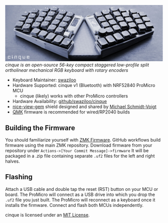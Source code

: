 ![cinque wireless build](cinque0071.jpg)
*cinque is an open-source 56-key compact staggered low-profile split ortholinear mechanical RGB keyboard with rotary encoders*

* Keyboard Maintainer: [swaziloo](https://github.com/swaziloo)
* Hardware Supported: cinque v1 (Bluetooth) with NRF52840 ProMicro MCU
  * cinque (likely) works with other ProMicro controllers
* Hardware Availability: [github/swaziloo/cinque](https://github.com/swaziloo/cinque)
* [nice-view-gem](https://github.com/M165437/nice-view-gem) shield designed and shared by [Michael Schmidt-Voigt](https://github.com/M165437)
* [QMK](https://github.com/swaziloo/cinque/qmk) firmware is recommended for wired/RP2040 builds

## Building the Firmware
You should familiarize yourself with [ZMK Firmware](https://zmk.dev/docs/user-setup).
GitHub workflows build firmware using the main ZMK repository.
Download firmware from your repository under `Actions->[Your Commit Message]->firmware` 
It will be packaged in a .zip file containing separate `.uf2` files for the left and right halves.

## Flashing
Attach a USB cable and double tap the reset (RST) button on your MCU or board. 
The ProMicro will connect as a USB drive into which you drop the `.uf2` file you just built.
The ProMicro will reconnect as a keyboard once it installs the firmware. 
Connect and flash both MCUs independently.

cinque is licensed under an [MIT License](LICENSE).
